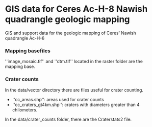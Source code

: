 # GIS data for Ceres Ac-H-8 Nawish quadrangle geologic mapping

GIS and support data for the geologic mapping of Ceres' Nawish quadrangle Ac-H-8

### Mapping basefiles

''image_mosaic.tif'' and ''dtm.tif'' located in the raster folder are the mapping base.

### Crater counts

In the data/vector directory there are files useful for crater counting.

 * ''cc_areas.shp'': areas used for crater counts
 * ''cc_craters_gt4km.shp'': craters with diameters greater than 4 chilometers.

In the data/crater_counts folder, there are the Craterstats2 file.

